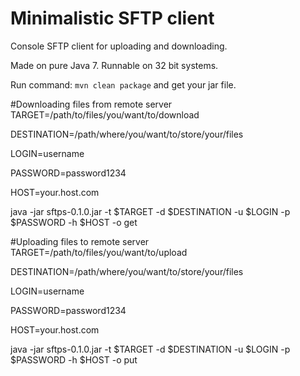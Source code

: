# Minimalistic SFTP client
Console SFTP client for uploading and downloading.

Made on pure Java 7.
Runnable on 32 bit systems.

Run command:
`mvn clean package`
and get your jar file.  

#Downloading files from remote server
TARGET=/path/to/files/you/want/to/download

DESTINATION=/path/where/you/want/to/store/your/files

LOGIN=username

PASSWORD=password1234

HOST=your.host.com

java -jar sftps-0.1.0.jar -t $TARGET -d $DESTINATION -u $LOGIN -p $PASSWORD -h $HOST -o get

#Uploading files to remote server
TARGET=/path/to/files/you/want/to/upload

DESTINATION=/path/where/you/want/to/store/your/files

LOGIN=username

PASSWORD=password1234

HOST=your.host.com

java -jar sftps-0.1.0.jar -t $TARGET -d $DESTINATION -u $LOGIN -p $PASSWORD -h $HOST -o put